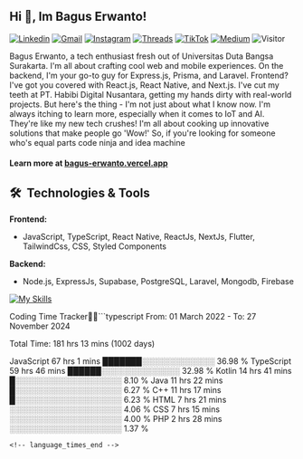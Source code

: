 ## Hi 👋, Im Bagus Erwanto!

[![Linkedin](https://img.shields.io/badge/-baguserwanto-blue?style=flat&logo=Linkedin&logoColor=white)](https://www.linkedin.com/in/baguserwanto/)
[![Gmail](https://img.shields.io/badge/-bagus251001@gmail.com-c14438?style=flat&logo=Gmail&logoColor=white)](mailto:bagus251001@gmail.com)
[![Instagram](https://img.shields.io/badge/-bagus_64byte-e4405f?style=flat&logo=Instagram&logoColor=white)](https://www.instagram.com/bagus_64byte/)
[![Threads](https://img.shields.io/badge/-bagus_64byte-000000?style=flat&logo=threads&logoColor=white)](https://www.threads.net/@bagus_64byte)
[![TikTok](https://img.shields.io/badge/-erwantax-black?style=flat&logo=TikTok&logoColor=white)](https://www.tiktok.com/@erwantax)
[![Medium](https://img.shields.io/badge/-@bagus251001-black?style=flat&logo=Medium&logoColor=white)](https://medium.com/@bagus251001)
![Visitor](https://komarev.com/ghpvc/?username=volumeee&label=Visitor&color=2bbc8a)

Bagus Erwanto, a tech enthusiast fresh out of Universitas Duta Bangsa Surakarta. I'm all about crafting cool web and mobile experiences. On the backend, I'm your go-to guy for Express.js, Prisma, and Laravel. Frontend? I've got you covered with React.js, React Native, and Next.js. I've cut my teeth at PT. Habibi Digital Nusantara, getting my hands dirty with real-world projects. But here's the thing - I'm not just about what I know now. I'm always itching to learn more, especially when it comes to IoT and AI. They're like my new tech crushes! I'm all about cooking up innovative solutions that make people go 'Wow!' So, if you're looking for someone who's equal parts code ninja and idea machine

#### Learn more at [bagus-erwanto.vercel.app](https://bagus-erwanto.vercel.app/about)


## 🛠 &nbsp;Technologies & Tools

**Frontend:**
- JavaScript, TypeScript, React Native, ReactJs, NextJs, Flutter, TailwindCss, CSS, Styled Components

**Backend:**
- Node.js, ExpressJs, Supabase, PostgreSQL, Laravel, Mongodb, Firebase

[![My Skills](https://skillicons.dev/icons?i=javascript,react,typescript,nextjs,java,kotlin,python,html,css,tailwind,nodejs,express,mysql,mongodb,prisma,figma,supabase,postgresql,laravel,firebase,vite,webpack,vercel,git,github,githubactions,androidstudio,arduino,postman,tensorflow&theme=light)](https://skillicons.dev)

<!-- language_times_start -->
Coding Time Tracker🙆‍♂️```typescript
From: 01 March 2022 - To: 27 November 2024

Total Time: 181 hrs 13 mins  (1002 days)

JavaScript                67 hrs 1 mins   ███████░░░░░░░░░░░░░  36.98 %
TypeScript                59 hrs 46 mins  ██████░░░░░░░░░░░░░░  32.98 %
Kotlin                    14 hrs 41 mins  █░░░░░░░░░░░░░░░░░░░   8.10 %
Java                      11 hrs 22 mins  █░░░░░░░░░░░░░░░░░░░   6.27 %
C++                       11 hrs 17 mins  █░░░░░░░░░░░░░░░░░░░   6.23 %
HTML                      7 hrs 21 mins   ░░░░░░░░░░░░░░░░░░░░   4.06 %
CSS                       7 hrs 15 mins   ░░░░░░░░░░░░░░░░░░░░   4.00 %
PHP                       2 hrs 28 mins   ░░░░░░░░░░░░░░░░░░░░   1.37 %
```
<!-- language_times_end -->
